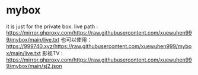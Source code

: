 # mybox
it is just for the private box.
live path : https://mirror.ghproxy.com/https://raw.githubusercontent.com/xuewuhen999/mybox/main/live.txt
也可以使用：https://999740.xyz/https://raw.githubusercontent.com/xuewuhen999/mybox/main/live.txt
影视TV : https://mirror.ghproxy.com/https://raw.githubusercontent.com/xuewuhen999/mybox/main/sj2.json
